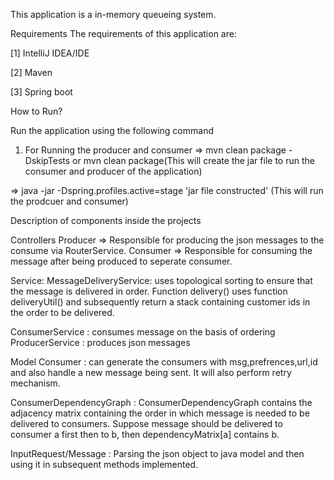 This application is a in-memory queueing system.

Requirements The requirements of this application are:

[1] IntelliJ IDEA/IDE

[2] Maven

[3] Spring boot 


How to Run?

Run the application using the following command

1. For Running the producer and consumer
=> mvn clean package -DskipTests or mvn clean package(This will create the jar file to run the consumer and producer of the application)

=> java -jar -Dspring.profiles.active=stage 'jar file constructed'
(This will run the prodcuer and consumer)

Description of components inside the projects

Controllers
Producer => Responsible for producing the json messages to the consume via RouterService.
Consumer => Responsible for consuming the message after being produced to seperate consumer.

Service:
MessageDeliveryService: uses topological sorting to ensure that the message is delivered in order. Function delivery() uses function deliveryUtil()
and subsequently return a stack containing customer ids in the order to be delivered.

ConsumerService : consumes message on the basis of ordering 
ProducerService : produces json messages

Model
Consumer : can generate the consumers with msg,prefrences,url,id and also handle a new message being sent.
It will also perform retry mechanism.

ConsumerDependencyGraph : ConsumerDependencyGraph contains the adjacency matrix containing the order in which message is needed to be delivered to consumers.
Suppose message should be delivered to consumer a first then to b, then dependencyMatrix[a] contains b.

InputRequest/Message : Parsing the json object to java model and then using it in subsequent methods implemented.